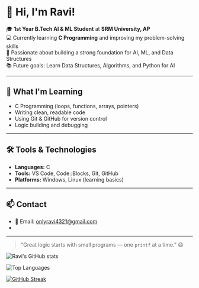 # 👋 Hi, I'm Ravi!

🎓 **1st Year B.Tech AI & ML Student** at **SRM University, AP**  
💻 Currently learning **C Programming** and improving my problem-solving skills  
🚀 Passionate about building a strong foundation for AI, ML, and Data Structures  
📚 Future goals: Learn Data Structures, Algorithms, and Python for AI    

---

## 🧠 What I'm Learning
- C Programming (loops, functions, arrays, pointers)  
- Writing clean, readable code  
- Using Git & GitHub for version control  
- Logic building and debugging   

---

## 🛠 Tools & Technologies
- **Languages:** C  
- **Tools:** VS Code, Code::Blocks, Git, GitHub  
- **Platforms:** Windows, Linux (learning basics)  

---

## 📫 Contact
- 📧 Email: onlyravi4321@gmail.com
- 
---

> “Great logic starts with small programs — one `printf` at a time.” 😄  

![Ravi's GitHub stats](https://github-readme-stats.vercel.app/api?username=TheRaviHub&show_icons=true&theme=radical)

![Top Languages](https://github-readme-stats.vercel.app/api/top-langs/?username=TheRaviHub&layout=compact&theme=radical)

[![GitHub Streak](https://streak-stats.demolab.com?user=TheRaviHub&theme=radical)](https://git.io/streak-stats)

